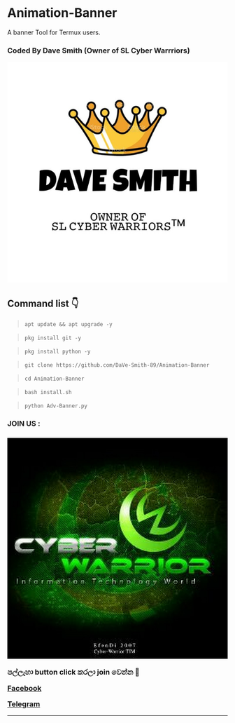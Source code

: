 # Animation-Banner

A banner Tool for Termux users.

### Coded By Dave Smith (Owner of SL Cyber Warrriors)

<a href="https://github.com/DaVe-Smith-89"><img src="IMG_20210509_185120_415.jpg"></a>

## Command list 👇

>`apt update && apt upgrade -y`

>`pkg install git -y`

>`pkg install python -y`

>`git clone https://github.com/DaVe-Smith-89/Animation-Banner`

>`cd Animation-Banner`

>`bash install.sh`

>`python Adv-Banner.py`

<h3>JOIN US :<h3/>
<a href="https://youtube.com/channel/UCOC4YlK-7mb5jIbCRcuijvQ"><img src="400086900718_114430.jpg"></a>

<br>


පල්ලැහා button click කරලා join වෙන්න 🖤

<a href="https://www.facebook.com/groups/424580708746052/?ref=share"> Facebook </a>

<a href="http://t.me/By_sstp"> Telegram  </a>

<hr colour="Red" size="10">


